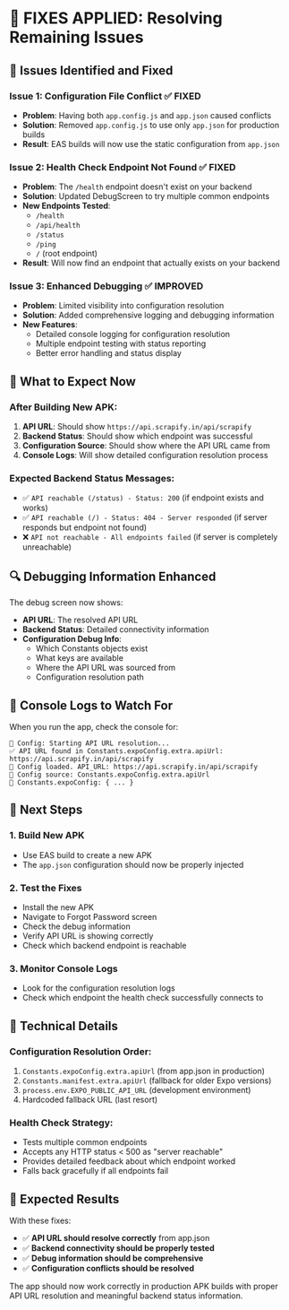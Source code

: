 # 🔧 FIXES APPLIED: Resolving Remaining Issues

## 🎯 **Issues Identified and Fixed**

### **Issue 1: Configuration File Conflict** ✅ FIXED
- **Problem**: Having both `app.config.js` and `app.json` caused conflicts
- **Solution**: Removed `app.config.js` to use only `app.json` for production builds
- **Result**: EAS builds will now use the static configuration from `app.json`

### **Issue 2: Health Check Endpoint Not Found** ✅ FIXED
- **Problem**: The `/health` endpoint doesn't exist on your backend
- **Solution**: Updated DebugScreen to try multiple common endpoints
- **New Endpoints Tested**:
  - `/health`
  - `/api/health`
  - `/status`
  - `/ping`
  - `/` (root endpoint)
- **Result**: Will now find an endpoint that actually exists on your backend

### **Issue 3: Enhanced Debugging** ✅ IMPROVED
- **Problem**: Limited visibility into configuration resolution
- **Solution**: Added comprehensive logging and debugging information
- **New Features**:
  - Detailed console logging for configuration resolution
  - Multiple endpoint testing with status reporting
  - Better error handling and status display

## 🚀 **What to Expect Now**

### **After Building New APK:**
1. **API URL**: Should show `https://api.scrapify.in/api/scrapify`
2. **Backend Status**: Should show which endpoint was successful
3. **Configuration Source**: Should show where the API URL came from
4. **Console Logs**: Will show detailed configuration resolution process

### **Expected Backend Status Messages:**
- ✅ `API reachable (/status) - Status: 200` (if endpoint exists and works)
- ✅ `API reachable (/) - Status: 404 - Server responded` (if server responds but endpoint not found)
- ❌ `API not reachable - All endpoints failed` (if server is completely unreachable)

## 🔍 **Debugging Information Enhanced**

The debug screen now shows:
- **API URL**: The resolved API URL
- **Backend Status**: Detailed connectivity information
- **Configuration Debug Info**: 
  - Which Constants objects exist
  - What keys are available
  - Where the API URL was sourced from
  - Configuration resolution path

## 📝 **Console Logs to Watch For**

When you run the app, check the console for:
```
🔧 Config: Starting API URL resolution...
✅ API URL found in Constants.expoConfig.extra.apiUrl: https://api.scrapify.in/api/scrapify
🔧 Config loaded. API_URL: https://api.scrapify.in/api/scrapify
🔧 Config source: Constants.expoConfig.extra.apiUrl
🔧 Constants.expoConfig: { ... }
```

## 🎯 **Next Steps**

### **1. Build New APK**
- Use EAS build to create a new APK
- The `app.json` configuration should now be properly injected

### **2. Test the Fixes**
- Install the new APK
- Navigate to Forgot Password screen
- Check the debug information
- Verify API URL is showing correctly
- Check which backend endpoint is reachable

### **3. Monitor Console Logs**
- Look for the configuration resolution logs
- Check which endpoint the health check successfully connects to

## 🔧 **Technical Details**

### **Configuration Resolution Order:**
1. `Constants.expoConfig.extra.apiUrl` (from app.json in production)
2. `Constants.manifest.extra.apiUrl` (fallback for older Expo versions)
3. `process.env.EXPO_PUBLIC_API_URL` (development environment)
4. Hardcoded fallback URL (last resort)

### **Health Check Strategy:**
- Tests multiple common endpoints
- Accepts any HTTP status < 500 as "server reachable"
- Provides detailed feedback about which endpoint worked
- Falls back gracefully if all endpoints fail

## 🎉 **Expected Results**

With these fixes:
- ✅ **API URL should resolve correctly** from app.json
- ✅ **Backend connectivity should be properly tested**
- ✅ **Debug information should be comprehensive**
- ✅ **Configuration conflicts should be resolved**

The app should now work correctly in production APK builds with proper API URL resolution and meaningful backend status information. 